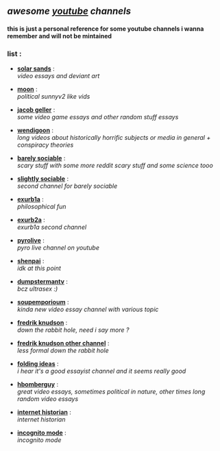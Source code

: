 [yt]: https://www.youtube.com

<!---

* [**channel**](link) :  
    _desc_
--->

## _awesome [youtube][yt] channels_

#### **this is just a personal reference for some youtube channels i wanna remember and will not be mintained**

### list :

* [**solar sands**](https://www.youtube.com/@SolarSands) :  
    _video essays and deviant art_

* [**moon**](https://www.youtube.com/@Moon-Real) :  
    _political sunnyv2 like vids_

* [**jacob geller**](https://www.youtube.com/@JacobGeller) :  
    _some video game essays and other random stuff essays_

* [**wendigoon**](https://www.youtube.com/@Wendigoon) :  
    _long videos about historically horrific subjects or media in general + conspiracy theories_

* [**barely sociable**](https://www.youtube.com/@BarelySociable) :  
    _scary stuff with some more reddit scary stuff and some science tooo_

* [**slightly sociable**](https://www.youtube.com/@SlightlySociable) :  
    _second channel for barely sociable_

* [**exurb1a**](https://www.youtube.com/@Exurb1a) :  
    _philosophical fun_

* [**exurb2a**](https://www.youtube.com/@exurb2a114) :  
    _exurb1a second channel_

* [**pyrolive**](https://www.youtube.com/@PyrocynicalVEVO/) :  
    _pyro live channel on youtube_

* [**shenpai**](https://www.youtube.com/@AeroViro) :  
    _idk at this point_

* [**dumpstermantv**](https://www.youtube.com/@DumpsterManTV) :  
    _bcz ultrasex :)_

* [**soupemporioum**](https://www.youtube.com/@theoneandonlysoupemporium/) :  
    _kinda new video essay channel with various topic_

* [**fredrik knudson**](https://www.youtube.com/@FredrikKnudsen) :  
    _down the rabbit hole, need i say more ?_

* [**fredrik knudson other channel**](https://www.youtube.com/@fredrikknudsentheotherchan2338/) :  
    _less formal down the rabbit hole_

* [**folding ideas**](https://www.youtube.com/@FoldingIdeas) :  
    _i hear it's a good essayist channel and it seems really good_

* [**hbomberguy**](https://www.youtube.com/@hbomberguy) :  
    _great video essays, sometimes political in nature, other times long random video essays_

* [**internet historian**](https://www.youtube.com/@InternetHistorian) :  
    _internet historian_

* [**incognito mode**](https://www.youtube.com/@IHincognitoMode) :  
    _incognito mode_

